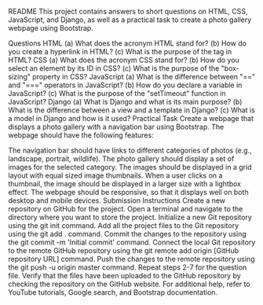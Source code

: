 README
This project contains answers to short questions on HTML, CSS, JavaScript, and Django, as well as a practical task to create a photo gallery webpage using Bootstrap.

Questions
HTML
(a) What does the acronym HTML stand for?
(b) How do you create a hyperlink in HTML?
(c) What is the purpose of the <head> tag in HTML?
CSS
(a) What does the acronym CSS stand for?
(b) How do you select an element by its ID in CSS?
(c) What is the purpose of the "box-sizing" property in CSS?
JavaScript
(a) What is the difference between "==" and "===" operators in JavaScript?
(b) How do you declare a variable in JavaScript?
(c) What is the purpose of the "setTimeout" function in JavaScript?
Django
(a) What is Django and what is its main purpose?
(b) What is the difference between a view and a template in Django?
(c) What is a model in Django and how is it used?
Practical Task
Create a webpage that displays a photo gallery with a navigation bar using Bootstrap. The webpage should have the following features:

The navigation bar should have links to different categories of photos (e.g., landscape, portrait, wildlife).
The photo gallery should display a set of images for the selected category.
The images should be displayed in a grid layout with equal sized image thumbnails.
When a user clicks on a thumbnail, the image should be displayed in a larger size with a lightbox effect.
The webpage should be responsive, so that it displays well on both desktop and mobile devices.
Submission Instructions
Create a new repository on GitHub for the project.
Open a terminal and navigate to the directory where you want to store the project.
Initialize a new Git repository using the git init command.
Add all the project files to the Git repository using the git add . command.
Commit the changes to the repository using the git commit -m 'Initial commit' command.
Connect the local Git repository to the remote GitHub repository using the git remote add origin [GitHub repository URL] command.
Push the changes to the remote repository using the git push -u origin master command.
Repeat steps 2-7 for the question file.
Verify that the files have been uploaded to the GitHub repository by checking the repository on the GitHub website.
For additional help, refer to YouTube tutorials, Google search, and Bootstrap documentation.
